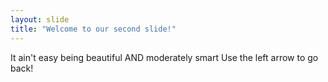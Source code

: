 ```yaml
---
layout: slide
title: "Welcome to our second slide!"
---
```

It ain't easy being beautiful AND moderately smart
Use the left arrow to go back!
